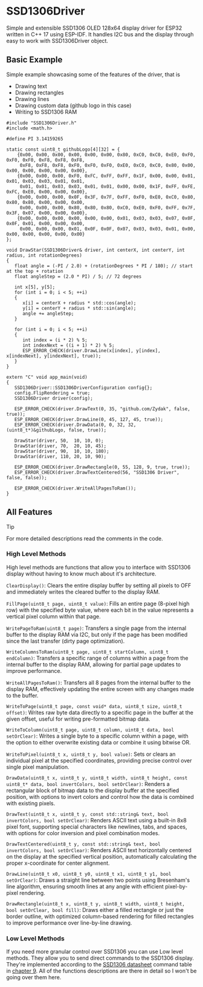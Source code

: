# SSD1306Driver
Simple and extensible SSD1306 OLED 128x64 display driver for ESP32 written in C++ 17 using ESP-IDF. It handles I2C bus and the display through easy to work with SSD1306Driver object.

## Basic Example

Simple example showcasing some of the features of the driver, that is
 - Drawing text
 - Drawing rectangles
 - Drawing lines
 - Drawing custom data (github logo in this case)
 - Writing to SSD1306 RAM
```
#include "SSD1306Driver.h"
#include <math.h>

#define PI 3.14159265

static const uint8_t githubLogo[4][32] = {
    {0x00, 0x00, 0x00, 0x00, 0x00, 0x00, 0x80, 0xC0, 0xC0, 0xE0, 0xF0, 0xF0, 0xF0, 0xF8, 0xF8, 0xF8,
     0xF8, 0xF8, 0xF8, 0xF0, 0xF0, 0xF0, 0xE0, 0xC0, 0xC0, 0x80, 0x00, 0x00, 0x00, 0x00, 0x00, 0x00},
    {0x00, 0x00, 0x00, 0xF0, 0xFC, 0xFF, 0xFF, 0x1F, 0x00, 0x00, 0x01, 0x01, 0x03, 0x03, 0x01, 0x01,
     0x01, 0x01, 0x03, 0x03, 0x01, 0x01, 0x00, 0x00, 0x1F, 0xFF, 0xFE, 0xFC, 0xE0, 0x00, 0x00, 0x00},
    {0x00, 0x00, 0x00, 0x0F, 0x3F, 0x7F, 0xFF, 0xF0, 0xE0, 0xC0, 0x80, 0x80, 0x80, 0x00, 0x00, 0x00,
     0x00, 0x00, 0x00, 0x80, 0x80, 0x80, 0xC0, 0xE0, 0xF0, 0xFF, 0x7F, 0x3F, 0x07, 0x00, 0x00, 0x00},
    {0x00, 0x00, 0x00, 0x00, 0x00, 0x00, 0x01, 0x03, 0x03, 0x07, 0x0F, 0x0F, 0x01, 0x00, 0x00, 0x00,
     0x00, 0x00, 0x00, 0x01, 0x0F, 0x0F, 0x07, 0x03, 0x03, 0x01, 0x00, 0x00, 0x00, 0x00, 0x00, 0x00}
};

void DrawStar(SSD1306Driver& driver, int centerX, int centerY, int radius, int rotationDegrees)
{
   float angle = (-PI / 2.0) + (rotationDegrees * PI / 180); // start at the top + rotation
   float angleStep = (2.0 * PI) / 5; // 72 degrees

   int x[5], y[5];
   for (int i = 0; i < 5; ++i)
   {
      x[i] = centerX + radius * std::cos(angle);
      y[i] = centerY + radius * std::sin(angle);
      angle += angleStep;
   }

   for (int i = 0; i < 5; ++i)
   {
      int index = (i * 2) % 5;
      int indexNext = ((i + 1) * 2) % 5;
      ESP_ERROR_CHECK(driver.DrawLine(x[index], y[index], x[indexNext], y[indexNext], true));
   }
}

extern "C" void app_main(void)
{
   SSD1306Driver::SSD1306DriverConfiguration config{};
   config.FlipRendering = true;
   SSD1306Driver driver(config);

   ESP_ERROR_CHECK(driver.DrawText(0, 35, "github.com/Zydak", false, true));
   ESP_ERROR_CHECK(driver.DrawLine(0, 45, 127, 45, true));
   ESP_ERROR_CHECK(driver.DrawData(0, 0, 32, 32, (uint8_t*)&githubLogo, false, true));

   DrawStar(driver, 50,  10, 10, 0);
   DrawStar(driver, 70,  20, 10, 45);
   DrawStar(driver, 90,  10, 10, 180);
   DrawStar(driver, 110, 20, 10, 90);

   ESP_ERROR_CHECK(driver.DrawRectangle(0, 55, 128, 9, true, true));
   ESP_ERROR_CHECK(driver.DrawTextCentered(56, "SSD1306 Driver", false, false));

   ESP_ERROR_CHECK(driver.WriteAllPagesToRam());
}
```

## All Features
> [!TIP]  
> For more detailed descriptions read the comments in the code.

### High Level Methods
High level methods are functions that allow you to interface with SSD1306 display without having to know much about it's architecture.

`ClearDisplay()`: Clears the entire display buffer by setting all pixels to OFF and immediately writes the cleared buffer to the display RAM.

`FillPage(uint8_t page, uint8_t value)`: Fills an entire page (8-pixel high row) with the specified byte value, where each bit in the value represents a vertical pixel column within that page.

`WritePageToRam(uint8_t page)`: Transfers a single page from the internal buffer to the display RAM via I2C, but only if the page has been modified since the last transfer (dirty page optimization).

`WriteColumnsToRam(uint8_t page, uint8_t startColumn, uint8_t endColumn)`: Transfers a specific range of columns within a page from the internal buffer to the display RAM, allowing for partial page updates to improve performance.

`WriteAllPagesToRam()`: Transfers all 8 pages from the internal buffer to the display RAM, effectively updating the entire screen with any changes made to the buffer.

`WriteToPage(uint8_t page, const void* data, uint8_t size, uint8_t offset)`: Writes raw byte data directly to a specific page in the buffer at the given offset, useful for writing pre-formatted bitmap data.

`WriteToColumn(uint8_t page, uint8_t column, uint8_t data, bool setOrClear)`: Writes a single byte to a specific column within a page, with the option to either overwrite existing data or combine it using bitwise OR.

`WriteToPixel(uint8_t x, uint8_t y, bool value)`: Sets or clears an individual pixel at the specified coordinates, providing precise control over single pixel manipulation.

`DrawData(uint8_t x, uint8_t y, uint8_t width, uint8_t height, const uint8_t* data, bool invertColors, bool setOrClear)`: Renders a rectangular block of bitmap data to the display buffer at the specified position, with options to invert colors and control how the data is combined with existing pixels.

`DrawText(uint8_t x, uint8_t y, const std::string& text, bool invertColors, bool setOrClear)`: Renders ASCII text using a built-in 8x8 pixel font, supporting special characters like newlines, tabs, and spaces, with options for color inversion and pixel combination modes.

`DrawTextCentered(uint8_t y, const std::string& text, bool invertColors, bool setOrClear)`: Renders ASCII text horizontally centered on the display at the specified vertical position, automatically calculating the proper x-coordinate for center alignment.

`DrawLine(uint8_t x0, uint8_t y0, uint8_t x1, uint8_t y1, bool setOrClear)`: Draws a straight line between two points using Bresenham's line algorithm, ensuring smooth lines at any angle with efficient pixel-by-pixel rendering.

`DrawRectangle(uint8_t x, uint8_t y, uint8_t width, uint8_t height, bool setOrClear, bool fill)`: Draws either a filled rectangle or just the border outline, with optimized column-based rendering for filled rectangles to improve performance over line-by-line drawing.

### Low Level Methods
If you need more granular control over SSD1306 you can use Low level methods. They allow you to send direct commands to the SSD1306 display. They're implemented according to the [SSD1306 datasheet](https://cdn-shop.adafruit.com/datasheets/SSD1306.pdf) command table in [chapter 9](https://cdn-shop.adafruit.com/datasheets/SSD1306.pdf#%5B%7B%22num%22%3A2326%2C%22gen%22%3A0%7D%2C%7B%22name%22%3A%22XYZ%22%7D%2C0%2C842%2Cnull%5D). All of the functions descriptions are there in detail so I won't be going over them here.